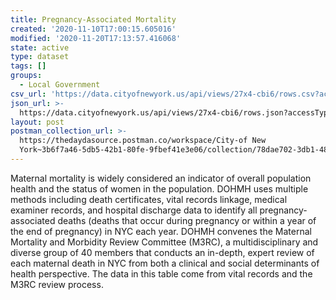 ```yaml
---
title: Pregnancy-Associated Mortality
created: '2020-11-10T17:00:15.605016'
modified: '2020-11-20T17:13:57.416068'
state: active
type: dataset
tags: []
groups:
  - Local Government
csv_url: 'https://data.cityofnewyork.us/api/views/27x4-cbi6/rows.csv?accessType=DOWNLOAD'
json_url: >-
  https://data.cityofnewyork.us/api/views/27x4-cbi6/rows.json?accessType=DOWNLOAD
layout: post
postman_collection_url: >-
  https://thedaydasource.postman.co/workspace/City-of New
  York~3b6f7a46-5db5-42b1-80fe-9fbef41e3e06/collection/78dae702-3db1-48fb-93e2-f1d6f2253f8c
---
```

Maternal mortality is widely considered an indicator of overall population health and the status of women in the population. DOHMH uses multiple methods including death certificates, vital records linkage, medical examiner records, and hospital discharge data to identify all pregnancy-associated deaths (deaths that occur during pregnancy or within a year of the end of pregnancy) in NYC each year. DOHMH convenes the Maternal Mortality and Morbidity Review Committee (M3RC), a multidisciplinary and diverse group of  40 members that conducts an in-depth, expert review of each maternal death in NYC from both a clinical and social determinants of health perspective. The data in this table come from vital records and the M3RC review process.
